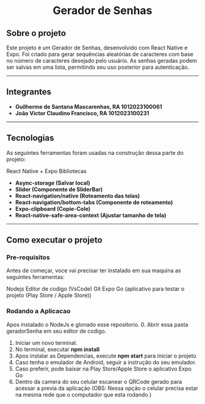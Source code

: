 <h1 align = 'center'>
	Gerador de Senhas
</h1>

## Sobre o projeto

Este projeto é um Gerador de Senhas, desenvolvido com React Native e Expo. Foi criado para gerar sequências aleatórias de caracteres com base no número de caracteres desejado pelo usuário. As senhas geradas podem ser salvas em uma lista, permitindo seu uso posterior para autenticação.

---

## Integrantes

-   **Guilherme de Santana Mascarenhas, RA 1012023100061**
-   **João Victor Claudino Francisco, RA 1012023100231** 

---
## Tecnologias

As seguintes ferramentas foram usadas na construção dessa parte do projeto:

React Native + Expo
Bibliotecas
-   **Async-storage (Salvar local)**
-   **Slider (Componente de SliderBar)** 
-   **React-navigation/native (Roteamento das telas)**
-   **React-navigation/bottom-tabs (Componente de roteamento)**
-   **Expo-clipboard (Copie-Cole)**
-   **React-native-safe-area-context (Ajustar tamanho de tela)**

---

## Como executar o projeto

### Pre-requisitos

Antes de começar, voce vai precisar ter instalado em sua maquina as seguintes ferramentas:

Nodejs
Editor de codigo (VsCode)
Git
Expo Go (aplicativo para testar o projeto (Play Store / Apple Store))

### Rodando a Aplicacao

Apos instalado o NodeJs e glonado esse repositorio.
0. Abrir essa pasta geradorSenha em seu editor de codigo.
1. Iniciar um novo terminal.
2. No terminal, executar **npm install**
3. Apos instalar as Dependencias, execute **npm start** para iniciar o projeto
4. Caso tenha o emulador de Android, seguir a instrução do seu emulador.
5. Caso preferir, pode baixar na Play Store/Apple Store o aplicativo Expo Go
6. Dentro da camera do seu celular escanear o QRCode gerado para acessar a previa da aplicação (OBS: Nessa opção o celular precisa estar na mesma rede que o computador que esta rodando.)


